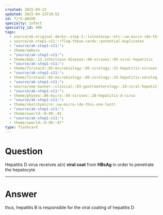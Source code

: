 ```yaml
---
created: 2025-04-13
updated: 2025-04-13T10:53
id: fj*G-pW1hD
specialty: infect
specialty_id: 406
tags:
  - source/ak-original-decks::step-1::lolnotacop::etc::uw-micro-(do-this-one-last)
  - source/ak-step1-v11::!flag-these-cards::potential-duplicates
  - "source/ak-step1-v11:": 
  - theme/amboss
  - "source/ak-step1-v11:": 
  - theme/b&b::13-infectious-disease::06-viruses::05-viral-hepatitis
  - "source/ak-step1-v11:": 
  - theme/firstaid::03-microbiology::05-virology::31-hepatitis-viruses::hepatitis-d
  - "source/ak-step1-v11:": 
  - theme/firstaid::03-microbiology::05-virology::33-hepatitis-serologic-markers
  - "source/ak-step1-v11:": 
  - source/ome-banner::clinical::03-gastroenterology::18-viral-hepatitis
  - "source/ak-step1-v11:": 
  - theme/physeo::06-micro::05-viruses::28-hepatitis-d-virus
  - "source/ak-step1-v11:": 
  - theme/sketchymicro::uw-micro-(do-this-one-last)
  - "source/ak-step1-v11:": 
  - theme/uworld::0-99::45
  - "source/ak-step1-v11:": 
  - theme/uworld::0-99::47"
type: flashcard
---
```


# Question
Hepatitis D virus receives a(n) **viral coat** from **HBsAg** in order to penetrate the hepatocyte

---

# Answer
thus, hepatitis B is responsible for the viral coating of hepatitis D